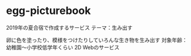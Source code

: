 # egg-picturebook

2019年の夏合宿で作成するサービス
テーマ：生み出す

卵に色を塗ったり、模様をつけたりしていろんな生き物を生み出す
対象年齢：幼稚園～小学校低学年くらい
2D Webのサービス
